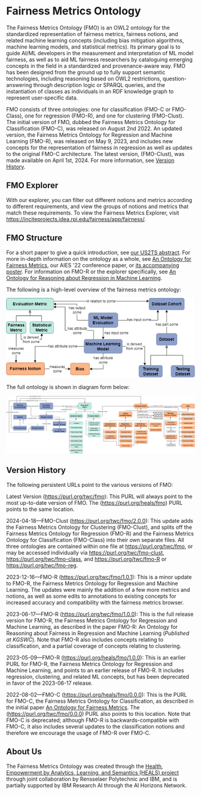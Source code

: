# Fairness Metrics Ontology

The Fairness Metrics Ontology (FMO) is an OWL2 ontology for the standardized representation of fairness metrics, fairness notions, and related machine learning concepts (including bias mitigation algorithms, machine learning models, and statistical metrics). Its primary goal is to guide AI/ML developers in the measurement and interpretation of ML model fairness, as well as to aid ML fairness researchers by cataloguing emerging concepts in the field in a standardized and provenance-aware way. FMO has been designed from the ground up to fully support semantic technologies, including reasoning based on OWL2 restrictions, question-answering through description logic or SPARQL queries, and the instantiation of classes as individuals in an RDF knowledge graph to represent user-specific data.

FMO consists of three ontologies: one for classification (FMO-C or FMO-Class), one for regression (FMO-R), and one for clustering (FMO-Clust). The initial version of FMO, dubbed the Fairness Metrics Ontology for Classification (FMO-C), was released on August 2nd 2022. An updated version, the Fairness Metrics Ontology for Regression and Machine Learning (FMO-R), was released on May 9, 2023, and includes new concepts for the representation of fairness in regression as well as updates to the original FMO-C architecture. The latest version, (FMO-Clust), was made available on April 1st, 2024. For more information, see [Version History](https://github.com/frankj-rpi/fairness-metrics-ontology/blob/main/README.md#version-history).

## FMO Explorer

With our explorer, you can filter out different notions and metrics according to different requirements, and view the groups of notions and metrics that match these requirements. To view the Fairness Metrics Explorer, visit <https://inciteprojects.idea.rpi.edu/fairness/app/fairness/>. 

## FMO Structure

For a short paper to give a quick introduction, see [our US2TS abstract](https://homepages.rpi.edu/~frankj6/US2TS-2022-Towards_an_Ontology_for_Fairness_Metrics.pdf). For more in-depth information on the ontology as a whole, see [An Ontology for Fairness Metrics](https://dl.acm.org/doi/10.1145/3514094.3534137), our  AIES '22 conference paper, or [its accompanying poster](https://homepages.rpi.edu/~frankj6/aies22.html). For information on FMO-R or the explorer specifically, see [An Ontology for Reasoning about Regression in Machine Learning](https://link.springer.com/chapter/10.1007/978-3-031-47745-4_18).

The following is a high-level overview of the fairness metrics ontology:

![High-level concept map](diagrams/HL-concept-map.png "High-Level Concept Map")

The full ontology is shown in diagram form below:

![High-level concept map](diagrams/FairnessOntologyFull.png "Full Concept Map")

## Version History

The following persistent URLs point to the various versions of FMO:

Latest Version (https://purl.org/twc/fmo): This PURL will always point to the most up-to-date version of FMO. The (https://purl.org/heals/fmo) PURL points to the same location.

2024-04-18—FMO-Clust (https://purl.org/twc/fmo/2.0.0): This update adds the Fairness Metrics Ontology for Clustering (FMO-Clust), and splits off the Fairness Metrics Ontology for Regression (FMO-R) and the Fairness Metrics Ontology for Classification (FMO-Class) into their own separate files. All three ontologies are contained within one file at https://purl.org/twc/fmo, or may be accessed individually via https://purl.org/twc/fmo-clust, https://purl.org/twc/fmo-class, and https://purl.org/twc/fmo-R or https://purl.org/twc/fmo-reg.

2023-12-16—FMO-R (https://purl.org/twc/fmo/1.0.1): This is a minor update to FMO-R, the Fairness Metrics Ontology for Regression and Machine Learning. The updates were mainly the addition of a few more metrics and notions, as well as some edits to annotations to existing concepts for increased accuracy and compatibility with the fairness metrics browser.

2023-06-17—FMO-R (https://purl.org/twc/fmo/1.0.0): This is the full release version for FMO-R, the Fairness Metrics Ontology for Regression and Machine Learning, as described in the paper FMO-R: An Ontology for Reasoning about Fairness in Regression and Machine Learning (*Published at KGSWC*). Note that FMO-R also includes concepts relating to classification, and a partial coverage of concepts relating to clustering.

2023-05-09—FMO-R (https://purl.org/heals/fmo/1.0.0): This is an earlier PURL for FMO-R, the Fairness Metrics Ontology for Regression and Machine Learning, and points to an earlier release of FMO-R. It includes regression, clustering, and related ML concepts, but has been deprecated in favor of the 2023-06-17 release.

2022-08-02—FMO-C (https://purl.org/heals/fmo/0.0.0): This is the PURL for FMO-C, the Fairness Metrics Ontology for Classification, as described in the initial paper [An Ontology for Fairness Metrics](https://dl.acm.org/doi/10.1145/3514094.3534137). The (https://purl.org/twc/fmo/0.0.0) PURL also points to this location. Note that FMO-C is deprecated; although FMO-R is backwards-compatible with FMO-C, it also includes several updates to the classification notions and therefore we encourage the usage of FMO-R over FMO-C. 

## About Us

The Fairness Metrics Ontology was created through the [Health, Empowerment by Analytics, Learning, and Semantics (HEALS) project](https://idea.rpi.edu/research/projects/heals) through joint collaboration by Rensselaer Polytechnic and IBM, and is partially supported by IBM Research AI through the AI Horizons Network.
